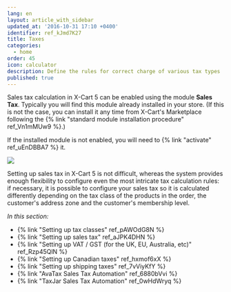 ```yaml
---
lang: en
layout: article_with_sidebar
updated_at: '2016-10-31 17:10 +0400'
identifier: ref_kJmd7K27
title: Taxes
categories:
  - home
order: 45
icon: calculator
description: Define the rules for correct charge of various tax types
published: true
---
```

Sales tax calculation in X-Cart 5 can be enabled using the module **Sales Tax**. Typically you will find this module already installed in your store. (If this is not the case, you can install it any time from X-Cart's Marketplace following the {% link "standard module installation procedure" ref_Vn1mMUw9 %}.) 

If the installed module is not enabled, you will need to {% link "activate" ref_uEnDBBA7 %} it. 

![]({{site.baseurl}}/attachments/8225533/8356388.png)

Setting up sales tax in X-Cart 5 is not difficult, whereas the system provides enough flexibility to configure even the most intricate tax calculation rules: if necessary, it is possible to configure your sales tax so it is calculated differently depending on the tax class of the products in the order, the customer's address zone and the customer's membership level.

_In this section:_

*   {% link "Setting up tax classes" ref_pAWOdG8N %}
*   {% link "Setting up sales tax" ref_aJPK4DHN %}
*   {% link "Setting up VAT / GST (for the UK, EU, Australia, etc)" ref_Rzp45QlN %}
*   {% link "Setting up Canadian taxes" ref_hxmof6xX %}
*   {% link "Setting up shipping taxes" ref_7vViyKfY %}
*   {% link "AvaTax Sales Tax Automation" ref_6880bVvi %}
*   {% link "TaxJar Sales Tax Automation" ref_0wHdWryq %}
